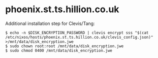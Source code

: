 # phoenix.st.ts.hillion.co.uk

Additional installation step for Clevis/Tang:

    $ echo -n $DISK_ENCRYPTION_PASSWORD | clevis encrypt sss "$(cat /etc/nixos/hosts/phoenix.st.ts.hillion.co.uk/clevis_config.json)" >/mnt/data/disk_encryption.jwe
    $ sudo chown root:root /mnt/data/disk_encryption.jwe
    $ sudo chmod 0400 /mnt/data/disk_encryption.jwe
